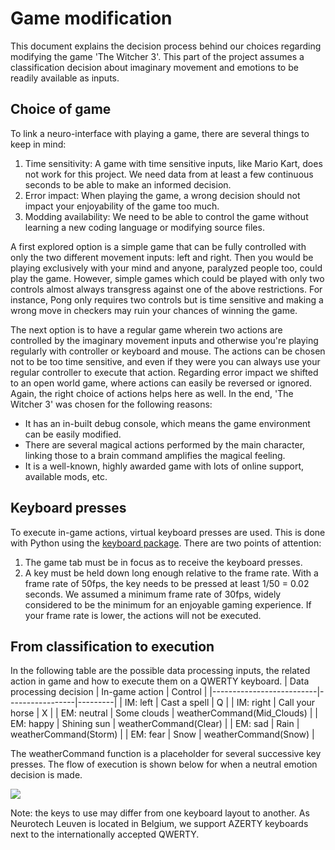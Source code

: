 # Game modification
This document explains the decision process behind our choices regarding modifying the game 'The Witcher 3'. This part of the project assumes a classification decision about imaginary movement and emotions to be readily available as inputs.

## Choice of game
To link a neuro-interface with playing a game, there are several things to keep in mind:
1. Time sensitivity: A game with time sensitive inputs, like Mario Kart, does not work for this project. We need data from at least a few continuous seconds to be able to make an informed decision.
2. Error impact: When playing the game, a wrong decision should not impact your enjoyability of the game too much.
3. Modding availability: We need to be able to control the game without learning a new coding language or modifying source files.

A first explored option is a simple game that can be fully controlled with only the two different movement inputs: left and right. Then you would be playing exclusively with your mind and anyone, paralyzed people too, could play the game. However, simple games which could be played with only two controls almost always transgress against one of the above restrictions. For instance, Pong only requires two controls but is time sensitive and making a wrong move in checkers may ruin your chances of winning the game. 

The next option is to have a regular game wherein two actions are controlled by the imaginary movement inputs and otherwise you're playing regularly with controller or keyboard and mouse. The actions can be chosen not to be too time sensitive, and even if they were you can always use your regular controller to execute that action. Regarding error impact we shifted to an open world game, where actions can easily be reversed or ignored. Again, the right choice of actions helps here as well. In the end, 'The Witcher 3' was chosen for the following reasons:
- It has an in-built debug console, which means the game environment can be easily modified. 
- There are several magical actions performed by the main character, linking those to a brain command amplifies the magical feeling.
- It is a well-known, highly awarded game with lots of online support, available mods, etc.

## Keyboard presses
To execute in-game actions, virtual keyboard presses are used. This is done with Python using the [keyboard package](https://pypi.org/project/keyboard/). There are two points of attention:
1. The game tab must be in focus as to receive the keyboard presses.
2. A key must be held down long enough relative to the frame rate. With a frame rate of 50fps, the key needs to be pressed at least 1/50 = 0.02 seconds. We assumed a minimum frame rate of 30fps, widely considered to be the minimum for an enjoyable gaming experience. If your frame rate is lower, the actions will not be executed. 

## From classification to execution

In the following table are the possible data processing inputs, the related action in game and how to execute them on a QWERTY keyboard.
| Data processing decision | In-game action  | Control |
|--------------------------|-----------------|---------|
| IM: left                 | Cast a spell    | Q       |
| IM: right                | Call your horse | X       |
| EM: neutral              | Some clouds     | weatherCommand(Mid_Clouds)        |
| EM: happy                | Shining sun     | weatherCommand(Clear)         |
| EM: sad                  | Rain            | weatherCommand(Storm)         |
| EM: fear                 | Snow            | weatherCommand(Snow)        |

The weatherCommand function is a placeholder for several successive key presses. The flow of execution is shown below for when a neutral emotion decision is made.

![](WeatherCommand.svg)


Note: the keys to use may differ from one keyboard layout to another. As Neurotech Leuven is located in Belgium, we support AZERTY keyboards next to the internationally accepted QWERTY.